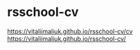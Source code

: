 # rsschool-cv
https://vitaliimaliuk.github.io/rsschool-cv/cv
https://vitaliimaliuk.github.io/rsschool-cv/
